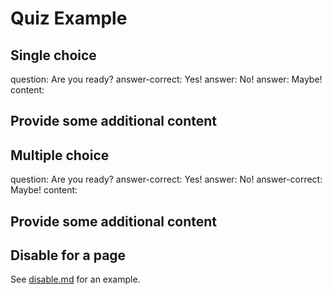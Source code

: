 # Quiz Example

## Single choice

<?quiz?>

question: Are you ready?
answer-correct: Yes!
answer: No!
answer: Maybe!
content:

<h2>Provide some additional content</h2>
<?/quiz?>

## Multiple choice

<?quiz?>

question: Are you ready?
answer-correct: Yes!
answer: No!
answer-correct: Maybe!
content:

<h2>Provide some additional content</h2>
<?/quiz?>

## Disable for a page

See [disable.md](disable.md) for an example.
